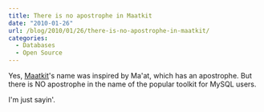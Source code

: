 ```yaml
---
title: There is no apostrophe in Maatkit
date: "2010-01-26"
url: /blog/2010/01/26/there-is-no-apostrophe-in-maatkit/
categories:
  - Databases
  - Open Source
---
```

Yes, [Maatkit](http://www.maatkit.org/)'s name was inspired by Ma'at, which has an apostrophe. But there is NO apostrophe in the name of the popular toolkit for MySQL users.

I'm just sayin'.


